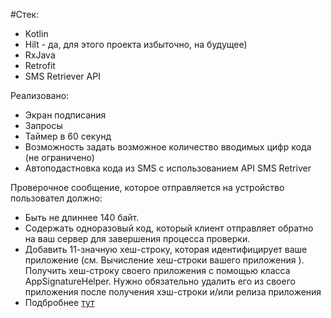 #Стек:
 - Kotlin
 - Hilt - да, для этого проекта избыточно, на будущее)
 - RxJava
 - Retrofit
 - SMS Retriever API

Реализовано:
- Экран подписания
- Запросы
- Таймер в 60 секунд
- Возможность задать возможное количество вводимых цифр кода (не ограничено)
- Автоподастновка кода из SMS с использованием API SMS Retriver

Проверочное сообщение, которое отправляется на устройство пользовател должно:
 - Быть не длиннее 140 байт.
 - Содержать одноразовый код, который клиент отправляет обратно на ваш сервер для завершения процесса проверки.
 - Добавить 11-значную хеш-строку, которая идентифицирует ваше приложение (см. Вычисление хеш-строки вашего приложения ). Получить хеш-строку своего приложения с помощью класса AppSignatureHelper. Нужно обязательно удалить его из своего приложения после получения хэш-строки и/или релиза приложения
 - Подбробнее [тут](https://github.com/pandao/editor.md "Heading link](http://daringfireball.net](https://developers.google.com/identity/sms-retriever/overview?hl=ru)https://developers.google.com/identity/sms-retriever/overview?hl=ru)")

